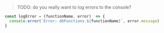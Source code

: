 > TODO: do you really want to log errors to the console?

```js
const logError = (functionName, error)  => {
  console.error(`Error: dbFunctions.${functionName}`, error.message)
}
```

